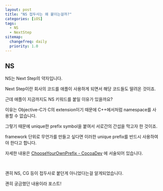 ```yaml
---
layout: post
title: "NS 접두사는 왜 붙이는걸까?"
categories: [iOS]
tags: 
  - NS
  - NextStep
sitemap:
  changefreq: daily
  priority: 1.0
---
```


## NS

NS는 Next Step의 약자입니다.

Next Step이란 회사의 코드를 애플이 사용하게 되면서 해당 코드들도 딸려온 것이죠.

근데 애플이 지금까지도 NS 키워드를 붙일 이유가 있을까요? 

이유는 Objective-C가 C의 extension이기 때문에 C++에서처럼 namespace를 사용할 수 없습니다.

그렇기 때문에 unique한 prefix symbol을 붙여서 서로간의 간섭을 막고자 한 것이죠.

framework 단위로 무언가를 만들고 싶다면 이러한 unique prefix를 반드시 사용하여야 한다고 합니다.

자세한 내용은 [ChooseYourOwnPrefix - CocoaDev](https://cocoadev.github.io/ChooseYourOwnPrefix/) 에 서술되어 있습니다.

<br/> 

괜히 NS, CG 등이 접두사로 붙던게 아니었다는걸 알게되었습니다.

괜히 궁금했던 내용이라 포스트!